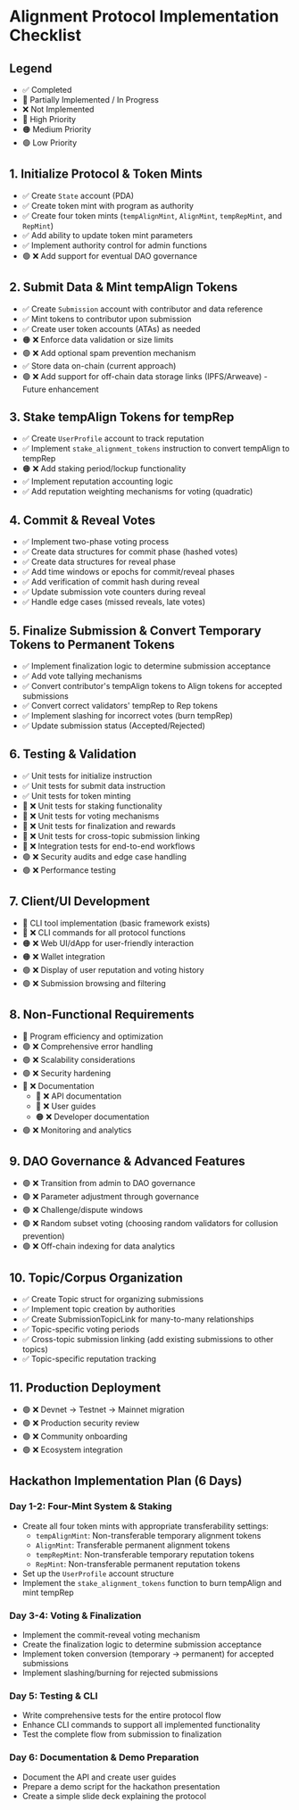 # Alignment Protocol Implementation Checklist

## Legend
- ✅ Completed
- 🔄 Partially Implemented / In Progress
- ❌ Not Implemented
- 🔴 High Priority
- 🟠 Medium Priority
- 🟢 Low Priority

## 1. Initialize Protocol & Token Mints

- ✅ Create `State` account (PDA)
- ✅ Create token mint with program as authority
- ✅ Create four token mints (`tempAlignMint`, `AlignMint`, `tempRepMint`, and `RepMint`)
- ✅ Add ability to update token mint parameters
- ✅ Implement authority control for admin functions
- 🟢 ❌ Add support for eventual DAO governance

## 2. Submit Data & Mint tempAlign Tokens

- ✅ Create `Submission` account with contributor and data reference
- ✅ Mint tokens to contributor upon submission
- ✅ Create user token accounts (ATAs) as needed
- 🟠 ❌ Enforce data validation or size limits
- 🟢 ❌ Add optional spam prevention mechanism
- ✅ Store data on-chain (current approach)
- 🟢 ❌ Add support for off-chain data storage links (IPFS/Arweave) - Future enhancement

## 3. Stake tempAlign Tokens for tempRep

- ✅ Create `UserProfile` account to track reputation
- ✅ Implement `stake_alignment_tokens` instruction to convert tempAlign to tempRep
- 🟠 ❌ Add staking period/lockup functionality
- ✅ Implement reputation accounting logic
- ✅ Add reputation weighting mechanisms for voting (quadratic)

## 4. Commit & Reveal Votes

- ✅ Implement two-phase voting process
- ✅ Create data structures for commit phase (hashed votes)
- ✅ Create data structures for reveal phase
- ✅ Add time windows or epochs for commit/reveal phases
- ✅ Add verification of commit hash during reveal
- ✅ Update submission vote counters during reveal
- ✅ Handle edge cases (missed reveals, late votes)

## 5. Finalize Submission & Convert Temporary Tokens to Permanent Tokens

- ✅ Implement finalization logic to determine submission acceptance
- ✅ Add vote tallying mechanisms
- ✅ Convert contributor's tempAlign tokens to Align tokens for accepted submissions
- ✅ Convert correct validators' tempRep to Rep tokens
- ✅ Implement slashing for incorrect votes (burn tempRep)
- ✅ Update submission status (Accepted/Rejected)

## 6. Testing & Validation

- ✅ Unit tests for initialize instruction
- ✅ Unit tests for submit data instruction
- ✅ Unit tests for token minting
- 🔴 ❌ Unit tests for staking functionality
- 🔴 ❌ Unit tests for voting mechanisms
- 🔴 ❌ Unit tests for finalization and rewards
- 🔴 ❌ Unit tests for cross-topic submission linking
- 🔴 ❌ Integration tests for end-to-end workflows
- 🟢 ❌ Security audits and edge case handling
- 🟢 ❌ Performance testing

## 7. Client/UI Development

- 🔄 CLI tool implementation (basic framework exists)
- 🔴 ❌ CLI commands for all protocol functions
- 🟠 ❌ Web UI/dApp for user-friendly interaction
- 🟠 ❌ Wallet integration
- 🟢 ❌ Display of user reputation and voting history
- 🟢 ❌ Submission browsing and filtering

## 8. Non-Functional Requirements

- 🔄 Program efficiency and optimization
- 🟢 ❌ Comprehensive error handling
- 🟢 ❌ Scalability considerations
- 🟢 ❌ Security hardening
- 🔴 ❌ Documentation
  - 🔴 ❌ API documentation
  - 🔴 ❌ User guides
  - 🟠 ❌ Developer documentation
- 🟢 ❌ Monitoring and analytics

## 9. DAO Governance & Advanced Features

- 🟢 ❌ Transition from admin to DAO governance
- 🟢 ❌ Parameter adjustment through governance
- 🟢 ❌ Challenge/dispute windows
- 🟢 ❌ Random subset voting (choosing random validators for collusion prevention)
- 🟢 ❌ Off-chain indexing for data analytics

## 10. Topic/Corpus Organization

- ✅ Create Topic struct for organizing submissions
- ✅ Implement topic creation by authorities
- ✅ Create SubmissionTopicLink for many-to-many relationships
- ✅ Topic-specific voting periods
- ✅ Cross-topic submission linking (add existing submissions to other topics)
- ✅ Topic-specific reputation tracking

## 11. Production Deployment

- 🟢 ❌ Devnet → Testnet → Mainnet migration
- 🟢 ❌ Production security review
- 🟢 ❌ Community onboarding
- 🟢 ❌ Ecosystem integration

## Hackathon Implementation Plan (6 Days)

### Day 1-2: Four-Mint System & Staking
- Create all four token mints with appropriate transferability settings:
  - `tempAlignMint`: Non-transferable temporary alignment tokens
  - `AlignMint`: Transferable permanent alignment tokens
  - `tempRepMint`: Non-transferable temporary reputation tokens
  - `RepMint`: Non-transferable permanent reputation tokens
- Set up the `UserProfile` account structure
- Implement the `stake_alignment_tokens` function to burn tempAlign and mint tempRep

### Day 3-4: Voting & Finalization
- Implement the commit-reveal voting mechanism
- Create the finalization logic to determine submission acceptance
- Implement token conversion (temporary → permanent) for accepted submissions
- Implement slashing/burning for rejected submissions

### Day 5: Testing & CLI
- Write comprehensive tests for the entire protocol flow
- Enhance CLI commands to support all implemented functionality
- Test the complete flow from submission to finalization

### Day 6: Documentation & Demo Preparation
- Document the API and create user guides
- Prepare a demo script for the hackathon presentation
- Create a simple slide deck explaining the protocol
